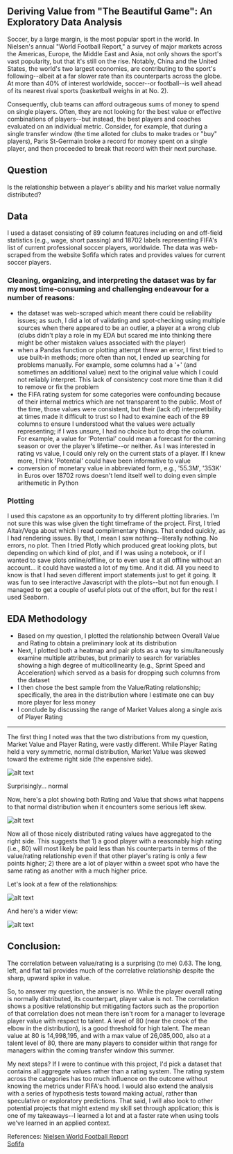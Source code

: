 ## Deriving Value from "The Beautiful Game": An Exploratory Data Analysis

Soccer, by a large margin, is the most popular sport in the world. In Nielsen's annual "World Football Report," a survey of major markets across the Americas, Europe, the Middle East and Asia, not only shows the sport's vast popularity, but that it's still on the rise. Notably, China and the United States, the world's two largest economies, are contributing to the sport's following--albeit at a far slower rate than its counterparts across the globe. At more than 40% of interest worldwide, soccer--or football--is well ahead of its nearest rival sports (basketball weighs in at No. 2).

Consequently, club teams can afford outrageous sums of money to spend on single players. Often, they are not looking for the best value or effective combinations of players--but instead, the best players and coaches evaluated on an individual metric. Consider, for example, that during a single transfer window (the time alloted for clubs to make trades or "buy" players), Paris St-Germain broke a record for money spent on a single player, and then proceeded to break that record with their next purchase.

## Question
Is the relationship between a player's ability and his market value normally distributed?

## Data  
I used a dataset consisting of 89 column features including on and off-field statistics (e.g., wage, short passing) and 18702 labels representing FIFA's list of current professional soccer players, worldwide. The data was web-scraped from the website Sofifa which rates and provides values for current soccer players.

### Cleaning, organizing, and interpreting the dataset was by far my most time-consuming and challenging endeavour for a number of reasons: 
- the dataset was web-scraped which meant there could be reliability issues; as such, I did a lot of validating and spot-checking using multiple sources when there appeared to be an outlier, a player at a wrong club (clubs didn't play a role in my EDA but scared me into thinking there might be other mistaken values associated with the player)
- when a Pandas function or plotting attempt threw an error, I first tried to use built-in methods; more often than not, I ended up searching for problems manually. For example, some columns had a '+' (and sometimes an additional value) next to the original value which I could not reliably interpret. This lack of consistency cost more time than it did to remove or fix the problem
- the FIFA rating system for some categories were confounding because of their internal metrics which are not transparent to the public. Most of the time, those values were consistent, but their (lack of) interpretibility at times made it difficult to trust so I had to examine each of the 89 columns to ensure I understood what the values were actually representing; if I was unsure, I had no choice but to drop the column. For example, a value for 'Potential' could mean a forecast for the coming season or over the player's lifetime--or neither. As I was interested in rating vs value, I could only rely on the current stats of a player. If I knew more, I think 'Potential' could have been informative to value
- conversion of monetary value in abbreviated form, e.g., '55.3M', '353K' in Euros over 18702 rows doesn't lend itself well to doing even simple arithemetic in Python

### Plotting
I used this capstone as an opportunity to try different plotting libraries. I'm not sure this was wise given the tight timeframe of the project. First, I tried Altair/Vega about which I read complimentary things. That ended quickly, as I had rendering issues. By that, I mean I saw nothing--literally nothing. No errors, no plot. Then I tried Plotly which produced great looking plots, but depending on which kind of plot, and if I was using a notebook, or if I wanted to save plots online/offline, or to even use it at all offline without an account... it could have wasted a lot of my time. And it did. All you need to know is that I had seven different import statements just to get it going. It was fun to see interactive Javascript with the plots--but not fun enough. I managed to get a couple of useful plots out of the effort, but for the rest I used Seaborn.

## EDA Methodology
- Based on my question, I plotted the relationship between Overall Value and Rating to obtain a preliminary look at its distribution
- Next, I plotted both a heatmap and pair plots as a way to simultaneously examine multiple attributes, but primarily to search for variables showing a high degree of multicollinearity (e.g., Sprint Speed and Acceleration) which served as a basis for dropping such columns from the dataset
- I then chose the best sample from the Value/Rating relationship; specifically, the area in the distribution where I estimate one can buy more player for less money
- I conclude by discussing the range of Market Values along a single axis of Player Rating

---
The first thing I noted was that the two distributions from my question, Market Value and Player Rating, were vastly different. While Player Rating held a very symmetric, normal distribution, Market Value was skewed toward the extreme right side (the expensive side).


![alt text](images/overall_rating.png)

Surprisingly... normal

Now, here's a plot showing both Rating and Value that shows what happens to that normal distribution when it encounters some serious left skew.

![alt text](images/ranking_vs_value.png)

Now all of those nicely distributed rating values have aggregated to the right side. This suggests that 1) a good player with a reasonably high rating (i.e., 80) will most likely be paid less than his counterparts in terms of the value/rating relationship even if that other player's rating is only a few points higher; 2) there are a lot of player within a sweet spot who have the same rating as another with a much higher price.

Let's look at a few of the relationships:

![alt text](images/pair_plot.png)

And here's a wider view:

![alt text](images/heatmap.png)

## Conclusion:

The correlation between value/rating is a surprising (to me) 0.63. The long, left, and flat tail provides much of the correlative relationship despite the sharp, upward spike in value.

So, to answer my question, the answer is no. While the player overall rating is normally distributed, its counterpart, player value is not. The correlation shows a positive relationship but mitigating factors such as the proportion of that correlation does not mean there isn't room for a manager to leverage player value with respect to talent. A level of 80 (near the crook of the elbow in the distribution), is a good threshold for high talent. The mean value at 80 is 14,998,195, and with a max value of 26,085,000, also at a talent level of 80, there are many players to consider within that range for managers within the coming transfer window this summer.

My next steps? If I were to continue with this project, I'd pick a dataset that contains all aggregate values rather than a rating system. The rating system across the categories has too much influence on the outcome without knowing the metrics under FIFA's hood. I would also extend the analysis with a series of hypothesis tests toward making actual, rather than speculative or exploratory predictions. That said, I will also look to other potential projects that might extend my skill set through application; this is one of my takeaways--I learned a lot and at a faster rate when using tools we've learned in an applied context.

References:
[Nielsen World Football Report](https://www.nielsen.com/uk/en/insights/reports/2018/world-football-report.html)  
[Sofifa](https://sofifa.com/)
